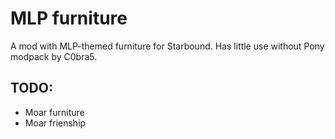 # MLP furniture
A mod with MLP-themed furniture for Starbound. Has little use without Pony modpack by C0bra5.

## TODO:

- Moar furniture
- Moar frienship

